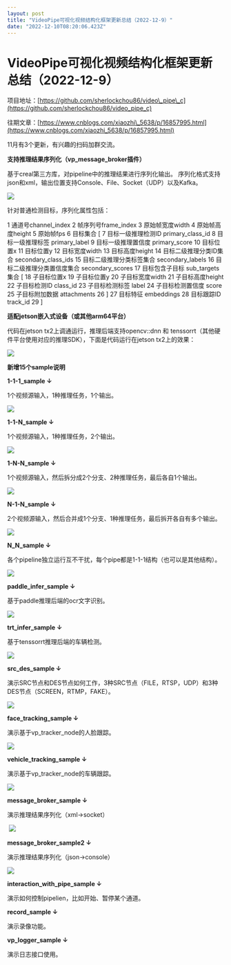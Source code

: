 ```yaml
---
layout: post
title: "VideoPipe可视化视频结构化框架更新总结（2022-12-9）"
date: "2022-12-10T08:20:06.423Z"
---
```

VideoPipe可视化视频结构化框架更新总结（2022-12-9）
==================================

项目地址：[https://github.com/sherlockchou86/video\_pipe\_c](https://github.com/sherlockchou86/video_pipe_c)

往期文章：[https://www.cnblogs.com/xiaozhi\_5638/p/16857995.html](https://www.cnblogs.com/xiaozhi_5638/p/16857995.html)

11月有3个更新，有兴趣的扫码加群交流。

**支持推理结果序列化（****vp\_message\_broker****插件）**

基于creal第三方库，对pipeline中的推理结果进行序列化输出。 序列化格式支持json和xml，输出位置支持Console、File、Socket（UDP）以及Kafka。

![](https://img2023.cnblogs.com/blog/104032/202212/104032-20221209170946144-1768968507.png)

针对普通检测目标，序列化属性包括：

 1 通道号channel\_index
 2 帧序列号frame\_index
 3 原始帧宽度width
 4 原始帧高度height
 5 原始帧fps
 6 目标集合 \[
 7 目标一级推理检测ID primary\_class\_id
 8 目标一级推理标签 primary\_label
 9 目标一级推理置信度 primary\_score
10 目标位置x
11 目标位置y
12 目标宽度width
13 目标高度height
14 目标二级推理分类ID集合 secondary\_class\_ids
15 目标二级推理分类标签集合 secondary\_labels
16 目标二级推理分类置信度集合 secondary\_scores
17 目标包含子目标 sub\_targets集合 \[
18 子目标位置x
19 子目标位置y
20 子目标宽度width
21 子目标高度height
22 子目标检测ID class\_id
23 子目标检测标签 label
24 子目标检测置信度 score
25 子目标附加数据 attachments
26 \]
27 目标特征 embeddings
28 目标跟踪ID track\_id
29 \]

**适配****jetson****嵌入式设备（或其他****arm64****平台）**

代码在jetson tx2上调通运行，推理后端支持opencv::dnn 和 tenssorrt（其他硬件平台使用对应的推理SDK），下面是代码运行在jetson tx2上的效果：

![](https://img2023.cnblogs.com/blog/104032/202212/104032-20221209172808651-1353195856.gif)

**新增****15****个****sample****说明**

**1-1-1\_sample ↓**

1个视频源输入，1种推理任务，1个输出。

![](https://img2023.cnblogs.com/blog/104032/202212/104032-20221209171011204-2052078642.png)

**1-1-N\_sample **↓****

1个视频源输入，1种推理任务，2个输出。

![](https://img2023.cnblogs.com/blog/104032/202212/104032-20221209171021041-351472359.png)

**1-N-N\_sample **↓****

1个视频源输入，然后拆分成2个分支、2种推理任务，最后各自1个输出。

![](https://img2023.cnblogs.com/blog/104032/202212/104032-20221209171035224-1891835920.png)

**N-1-N\_sample **↓****

2个视频源输入，然后合并成1个分支、1种推理任务，最后拆开各自有多个输出。

![](https://img2023.cnblogs.com/blog/104032/202212/104032-20221209171045478-1167661266.png)

**N\_N\_sample **↓****

各个pipeline独立运行互不干扰，每个pipe都是1-1-1结构（也可以是其他结构）。

![](https://img2023.cnblogs.com/blog/104032/202212/104032-20221209171054502-808176301.png)

**paddle\_infer\_sample **↓****

基于paddle推理后端的ocr文字识别。

![](https://img2023.cnblogs.com/blog/104032/202212/104032-20221209171113736-1451325306.png)

**trt\_infer\_sample **↓****

基于tenssorrt推理后端的车辆检测。

![](https://img2023.cnblogs.com/blog/104032/202212/104032-20221209171128965-1830179302.png)

**src\_des\_sample **↓****

演示SRC节点和DES节点如何工作，3种SRC节点（FILE，RTSP，UDP）和3种DES节点（SCREEN，RTMP，FAKE）。

![](https://img2023.cnblogs.com/blog/104032/202212/104032-20221209171140894-482194426.png)

**face\_tracking\_sample **↓****

演示基于vp\_tracker\_node的人脸跟踪。

![](https://img2023.cnblogs.com/blog/104032/202212/104032-20221209171149092-1968681861.png)

**vehicle\_tracking\_sample **↓****

演示基于vp\_tracker\_node的车辆跟踪。

![](https://img2023.cnblogs.com/blog/104032/202212/104032-20221209171200925-1346607394.png)

**message\_broker\_sample **↓****

演示推理结果序列化（xml->socket）

 ![](https://img2023.cnblogs.com/blog/104032/202212/104032-20221209171258624-428523134.png)

**message\_broker\_sample2 **↓****

演示推理结果序列化（json->console）

![](https://img2023.cnblogs.com/blog/104032/202212/104032-20221209171306634-1757622352.png)

**interaction\_with\_pipe\_sample **↓****

演示如何控制pipelien，比如开始、暂停某个通道。

**record\_sample **↓****

演示录像功能。

**vp\_logger\_sample **↓****

演示日志接口使用。
